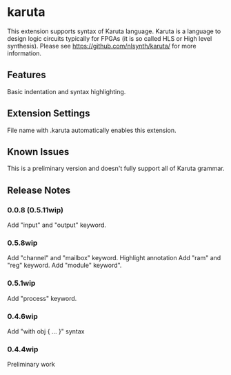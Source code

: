 # karuta

This extension supports syntax of Karuta language.
Karuta is a language to design logic circuits typically for FPGAs (it is so called HLS or High level synthesis).
Please see https://github.com/nlsynth/karuta/ for more information.

## Features

Basic indentation and syntax highlighting.

## Extension Settings

File name with .karuta automatically enables this extension.

## Known Issues

This is a preliminary version and doesn't fully support all of Karuta grammar.

## Release Notes

### 0.0.8 (0.5.11wip)

Add "input" and "output" keyword.

### 0.5.8wip

Add "channel" and "mailbox" keyword.
Highlight annotation
Add "ram" and "reg" keyword.
Add "module" keyword".

### 0.5.1wip

Add "process" keyword.

### 0.4.6wip


Add "with obj { ... }" syntax

### 0.4.4wip

Preliminary work
